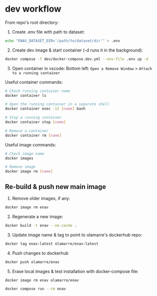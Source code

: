 # dev workflow

From repo's root directory:

1. Create .env file with path to dataset:

```sh
echo "ENAV_DATASET_DIR='/path/to/dataset/dir'" > .env
```

2. Create dev image & start container (-d runs it in the background):

```sh
docker compose -f dev/docker-compose.dev.yml --env-file .env up -d
```

3. Open container in vscode: Bottom left: `Open a Remove Window` > `Attach to a running container`

Useful container commands:

```sh
# Check running container name
docker container ls

# Open the running container in a separate shell
docker container exec -it [name] bash

# Stop a running container
docker container stop [name]

# Remove a container
docker container rm [name]
```

Useful image commands:

```sh
# Check image name
docker images

# Remove image
docker image rm [name]
```

## Re-build & push new main image

1. Remove older images, if any:

```sh
docker image rm enav
```

2. Regenerate a new image:

```sh
docker build -t enav --no-cache .
```

3. Update image name & tag to point to olamarre's dockerhub repo:

```sh
docker tag enav:latest olamarre/enav:latest
```

4. Push changes to dockerhub

```sh
docker push olamarre/enav
```

5. Erase local images & test installation with docker-compose file:

```sh
docker image rm enav olamarre/enav

docker compose run --rm enav
```